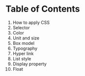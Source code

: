 # Table of Contents

1. How to apply CSS
2. Selector
3. Color
4. Unit and size
5. Box model
6. Typography
7. Hyper link
8. List style
9. Display property
10. Float